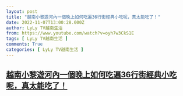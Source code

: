```yaml
---
layout: post
title: "越南小黎遊河內一個晚上如何吃遍36行街經典小吃呢，真太能吃了！"
date: 2022-11-07T13:00:28.000Z
author: LyLy TV越南生活
from: https://www.youtube.com/watch?v=oyh7w3CkS1E
tags: [ LyLy TV越南生活 ]
comments: True
categories: [ LyLy TV越南生活 ]
---
```

<!--1667826028000-->
[越南小黎遊河內一個晚上如何吃遍36行街經典小吃呢，真太能吃了！](https://www.youtube.com/watch?v=oyh7w3CkS1E)
------

<div>

</div>
